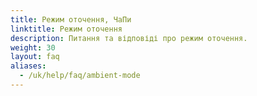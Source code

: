 ```yaml
---
title: Режим оточення, ЧаПи
linktitle: Режим оточення
description: Питання та відповіді про режим оточення.
weight: 30
layout: faq
aliases:
  - /uk/help/faq/ambient-mode
---
```

